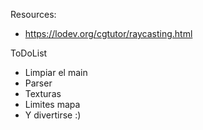Resources:

* https://lodev.org/cgtutor/raycasting.html

ToDoList

* Limpiar el main
* Parser
* Texturas 
* Limites mapa
* Y divertirse :)